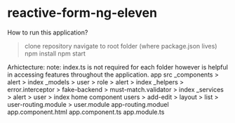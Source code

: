 # reactive-form-ng-eleven

How to run this application?
> clone repository
> navigate to root folder (where package.json lives)
> npm install
> npm start

Arhictecture: 
note: index.ts is not required for each folder however is helpful in accessing features throughout the application.
app
  src
    _components
      > alert
      > index
    _models
      > user
      > role
      > alert
      > index
    _helpers
      > error.interceptor
      > fake-backend
      > must-match.validator
      > index
    _services
      > alert
      > user
      > index
    home component
    users
    > add-edit 
    > layout
    > list
    > user-routing.module
    > user.module
    app-routing.moduel
    app.component.html
    app.component.ts
    app.module.ts


